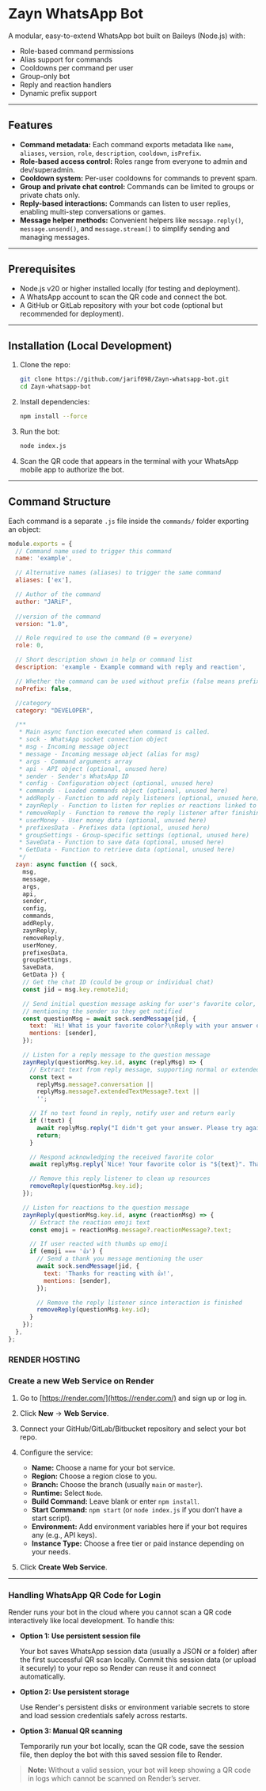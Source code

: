 # Zayn WhatsApp Bot 

A modular, easy-to-extend WhatsApp bot built on Baileys (Node.js) with:

- Role-based command permissions  
- Alias support for commands  
- Cooldowns per command per user  
- Group-only bot
- Reply and reaction handlers  
- Dynamic prefix support  

---

## Features

- **Command metadata:** Each command exports metadata like `name`, `aliases`, `version`, `role`, `description`, `cooldown`, `isPrefix`.  
- **Role-based access control:** Roles range from everyone to admin and dev/superadmin.  
- **Cooldown system:** Per-user cooldowns for commands to prevent spam.  
- **Group and private chat control:** Commands can be limited to groups or private chats only.  
- **Reply-based interactions:** Commands can listen to user replies, enabling multi-step conversations or games.  
- **Message helper methods:** Convenient helpers like `message.reply()`, `message.unsend()`, and `message.stream()` to simplify sending and managing messages.

---

## Prerequisites

- Node.js v20 or higher installed locally (for testing and deployment).  
- A WhatsApp account to scan the QR code and connect the bot.  
- A GitHub or GitLab repository with your bot code (optional but recommended for deployment).

---

## Installation (Local Development)

1. Clone the repo:

    ```bash
    git clone https://github.com/jarif098/Zayn-whatsapp-bot.git
    cd Zayn-whatsapp-bot
    ```

2. Install dependencies:

    ```bash
    npm install --force
    ```

3. Run the bot:

    ```bash
    node index.js
    ```

4. Scan the QR code that appears in the terminal with your WhatsApp mobile app to authorize the bot.

---

## Command Structure

Each command is a separate `.js` file inside the `commands/` folder exporting an object:

```js
module.exports = {
  // Command name used to trigger this command
  name: 'example',

  // Alternative names (aliases) to trigger the same command
  aliases: ['ex'],

  // Author of the command
  author: "JARiF",
 
  //version of the command
  version: "1.0",

  // Role required to use the command (0 = everyone)
  role: 0,

  // Short description shown in help or command list
  description: 'example - Example command with reply and reaction',

  // Whether the command can be used without prefix (false means prefix is required)
  noPrefix: false,

  //category
  category: "DEVELOPER",

  /**
   * Main async function executed when command is called.
   * sock - WhatsApp socket connection object
   * msg - Incoming message object
   * message - Incoming message object (alias for msg)
   * args - Command arguments array
   * api - API object (optional, unused here)
   * sender - Sender's WhatsApp ID
   * config - Configuration object (optional, unused here)
   * commands - Loaded commands object (optional, unused here)
   * addReply - Function to add reply listeners (optional, unused here)
   * zaynReply - Function to listen for replies or reactions linked to a message ID
   * removeReply - Function to remove the reply listener after finishing interaction
   * userMoney - User money data (optional, unused here)
   * prefixesData - Prefixes data (optional, unused here)
   * groupSettings - Group-specific settings (optional, unused here)
   * SaveData - Function to save data (optional, unused here)
   * GetData - Function to retrieve data (optional, unused here)
   */
  zayn: async function ({ sock,
    msg,
    message, 
    args,
    api,
    sender,
    config,
    commands,
    addReply,
    zaynReply,
    removeReply,
    userMoney,
    prefixesData,
    groupSettings,
    SaveData,
    GetData }) {
    // Get the chat ID (could be group or individual chat)
    const jid = msg.key.remoteJid;

    // Send initial question message asking for user's favorite color,
    // mentioning the sender so they get notified
    const questionMsg = await sock.sendMessage(jid, {
      text: `Hi! What is your favorite color?\nReply with your answer or react with 👍 to confirm you like this command.`,
      mentions: [sender],
    });

    // Listen for a reply message to the question message
    zaynReply(questionMsg.key.id, async (replyMsg) => {
      // Extract text from reply message, supporting normal or extended text messages
      const text =
        replyMsg.message?.conversation ||
        replyMsg.message?.extendedTextMessage?.text ||
        '';

      // If no text found in reply, notify user and return early
      if (!text) {
        await replyMsg.reply("I didn't get your answer. Please try again.");
        return;
      }

      // Respond acknowledging the received favorite color
      await replyMsg.reply(`Nice! Your favorite color is "${text}". Thanks for sharing!`);

      // Remove this reply listener to clean up resources
      removeReply(questionMsg.key.id);
    });

    // Listen for reactions to the question message
    zaynReply(questionMsg.key.id, async (reactionMsg) => {
      // Extract the reaction emoji text
      const emoji = reactionMsg.message?.reactionMessage?.text;

      // If user reacted with thumbs up emoji
      if (emoji === '👍') {
        // Send a thank you message mentioning the user
        await sock.sendMessage(jid, {
          text: 'Thanks for reacting with 👍!',
          mentions: [sender],
        });

        // Remove the reply listener since interaction is finished
        removeReply(questionMsg.key.id);
      }
    });
  },
};

```

### RENDER HOSTING
### Create a new Web Service on Render

1. Go to [https://render.com/](https://render.com/) and sign up or log in.

2. Click **New** → **Web Service**.

3. Connect your GitHub/GitLab/Bitbucket repository and select your bot repo.

4. Configure the service:

   - **Name:** Choose a name for your bot service.
   - **Region:** Choose a region close to you.
   - **Branch:** Choose the branch (usually `main` or `master`).
   - **Runtime:** Select `Node`.
   - **Build Command:** Leave blank or enter `npm install`.
   - **Start Command:** `npm start` (or `node index.js` if you don’t have a start script).
   - **Environment:** Add environment variables here if your bot requires any (e.g., API keys).
   - **Instance Type:** Choose a free tier or paid instance depending on your needs.

5. Click **Create Web Service**.

---
### Handling WhatsApp QR Code for Login

Render runs your bot in the cloud where you cannot scan a QR code interactively like local development. To handle this:

- **Option 1: Use persistent session file**

  Your bot saves WhatsApp session data (usually a JSON or a folder) after the first successful QR scan locally. Commit this session data (or upload it securely) to your repo so Render can reuse it and connect automatically.

- **Option 2: Use persistent storage**

  Use Render's persistent disks or environment variable secrets to store and load session credentials safely across restarts.

- **Option 3: Manual QR scanning**

  Temporarily run your bot locally, scan the QR code, save the session file, then deploy the bot with this saved session file to Render.

> **Note:** Without a valid session, your bot will keep showing a QR code in logs which cannot be scanned on Render’s server.

